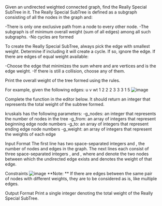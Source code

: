 Given an undirected weighted connected graph, find the Really Special SubTree in it. 
The Really Special SubTree is defined as a subgraph consisting of all the nodes in the graph and:

-There is only one exclusive path from a node to every other node.
-The subgraph is of minimum overall weight (sum of all edges) among all such subgraphs.
-No cycles are formed

To create the Really Special SubTree, always pick the edge with smallest weight. 
Determine if including it will create a cycle. 
If so, ignore the edge. If there are edges of equal weight available:

-Choose the edge that minimizes the sum  where  and  are vertices and  is the edge weight.
-If there is still a collision, choose any of them.

Print the overall weight of the tree formed using the rules.

For example, given the following edges:
u	v	wt
1	2	2
2	3	3
3	1	5
![image](https://github.com/lhgiang040504/dataStructure_and_Algorithms/assets/121398839/ff2a2fda-32ca-4eee-96e4-cba0e5425404)


Complete the  function in the editor below. It should return an integer that represents the total weight of the subtree formed.

kruskals has the following parameters:
-g_nodes: an integer that represents the number of nodes in the tree
-g_from: an array of integers that represent beginning edge node numbers
-g_to: an array of integers that represent ending edge node numbers
-g_weight: an array of integers that represent the weights of each edge


Input Format
The first line has two space-separated integers  and , the number of nodes and edges in the graph.
The next  lines each consist of three space-separated integers ,  and , where  and  denote the two nodes between which the undirected edge exists and  denotes the weight of that edge.

Constraints
![image](https://github.com/lhgiang040504/dataStructure_and_Algorithms/assets/121398839/0c4fc345-c0c9-4985-8115-bea31e49e46e)
**Note: ** If there are edges between the same pair of nodes with different weights, they are to be considered as is, like multiple edges.

Output Format
Print a single integer denoting the total weight of the Really Special SubTree.


